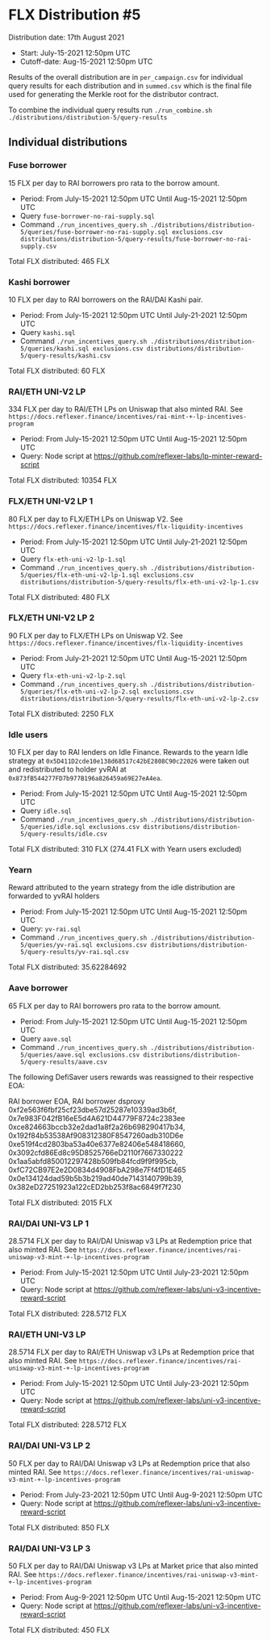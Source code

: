 # FLX Distribution #5

Distribution date: 17th August 2021

- Start: July-15-2021 12:50pm UTC
- Cutoff-date: Aug-15-2021 12:50pm UTC

Results of the overall distribution are in `per_campaign.csv` for individual query results for each distribution and in `summed.csv` which is the final file used for generating the Merkle root for the distributor contract.

To combine the individual query results run `./run_combine.sh ./distributions/distribution-5/query-results`

## Individual distributions

### Fuse borrower

15 FLX per day to RAI borrowers pro rata to the borrow amount.

- Period: From July-15-2021 12:50pm UTC Until Aug-15-2021 12:50pm UTC
- Query `fuse-borrower-no-rai-supply.sql`
- Command `./run_incentives_query.sh ./distributions/distribution-5/queries/fuse-borrower-no-rai-supply.sql exclusions.csv distributions/distribution-5/query-results/fuse-borrower-no-rai-supply.csv`

Total FLX distributed: 465 FLX

### Kashi borrower

10 FLX per day to RAI borrowers on the RAI/DAI Kashi pair.

- Period: From July-15-2021 12:50pm UTC Until July-21-2021 12:50pm UTC
- Query `kashi.sql`
- Command `./run_incentives_query.sh ./distributions/distribution-5/queries/kashi.sql exclusions.csv distributions/distribution-5/query-results/kashi.csv`

Total FLX distributed: 60 FLX

### RAI/ETH UNI-V2 LP

334 FLX per day to RAI/ETH LPs on Uniswap that also minted RAI. See `https://docs.reflexer.finance/incentives/rai-mint-+-lp-incentives-program`

- Period: From July-15-2021 12:50pm UTC Until Aug-15-2021 12:50pm UTC
- Query: Node script at https://github.com/reflexer-labs/lp-minter-reward-script

Total FLX distributed: 10354 FLX

### FLX/ETH UNI-V2 LP 1

80 FLX per day to FLX/ETH LPs on Uniswap V2. See `https://docs.reflexer.finance/incentives/flx-liquidity-incentives`

- Period: From July-15-2021 12:50pm UTC Until July-21-2021 12:50pm UTC
- Query `flx-eth-uni-v2-lp-1.sql`
- Command `./run_incentives_query.sh ./distributions/distribution-5/queries/flx-eth-uni-v2-lp-1.sql exclusions.csv distributions/distribution-5/query-results/flx-eth-uni-v2-lp-1.csv`

Total FLX distributed: 480 FLX

### FLX/ETH UNI-V2 LP 2

90 FLX per day to FLX/ETH LPs on Uniswap V2. See `https://docs.reflexer.finance/incentives/flx-liquidity-incentives`

- Period: From July-21-2021 12:50pm UTC Until Aug-15-2021 12:50pm UTC
- Query `flx-eth-uni-v2-lp-2.sql`
- Command `./run_incentives_query.sh ./distributions/distribution-5/queries/flx-eth-uni-v2-lp-2.sql exclusions.csv distributions/distribution-5/query-results/flx-eth-uni-v2-lp-2.csv`

Total FLX distributed: 2250 FLX

### Idle users

10 FLX per day to RAI lenders on Idle Finance. Rewards to the yearn Idle strategy at `0x5D411D2cde10e138d68517c42bE2808C90c22026` were taken out and redistributed to holder yvRAI at `0x873fB544277FD7b977B196a826459a69E27eA4ea`. 

- Period: From July-15-2021 12:50pm UTC Until Aug-15-2021 12:50pm UTC
- Query `idle.sql`
- Command `./run_incentives_query.sh ./distributions/distribution-5/queries/idle.sql exclusions.csv distributions/distribution-5/query-results/idle.csv`

Total FLX distributed: 310 FLX (274.41 FLX with Yearn users excluded)


### Yearn

Reward attributed to the yearn strategy from the idle distribution are forwarded to yvRAI holders

- Period: From July-15-2021 12:50pm UTC Until Aug-15-2021 12:50pm UTC
- Query: `yv-rai.sql`
- Command `./run_incentives_query.sh ./distributions/distribution-5/queries/yv-rai.sql exclusions.csv distributions/distribution-5/query-results/yv-rai.sql.csv`

Total FLX distributed: 35.62284692

### Aave borrower

65 FLX per day to RAI borrowers pro rata to the borrow amount.

- Period: From July-15-2021 12:50pm UTC Until Aug-15-2021 12:50pm UTC
- Query `aave.sql`
- Command `./run_incentives_query.sh ./distributions/distribution-5/queries/aave.sql exclusions.csv distributions/distribution-5/query-results/aave.csv`

The following DefiSaver users rewards was reassigned to their respective EOA:

RAI borrower EOA, RAI borrower dsproxy
0xf2e563f6fbf25cf23dbe57d25287e10339ad3b6f, 0x7e983F042fB16eE5d4A621D44779F8724c2383ee
0xce824663bccb32e2dad1a8f2a26b698290417b34, 0x192f84b53538Af908312380F8547260adb310D6e
0xe519f4cd2803ba53a40e6377e82406e548418660, 0x3092cfd86Ed8c95D8525766eD2110f7667330222
0x1aa5abfd850012297428b509fb84fcd9f9f995cb, 0xfC72CB97E2e2D0834d4908FbA298e7Ff4fD1E465
0x0e134124dad59b5b3b219ad40de7143140799b39, 0x382eD27251923a122cED2bb253f8ac6849f7f230

Total FLX distributed: 2015 FLX

### RAI/DAI UNI-V3 LP 1

28.5714 FLX per day to RAI/DAI Uniswap v3 LPs at Redemption price that also minted RAI. See `https://docs.reflexer.finance/incentives/rai-uniswap-v3-mint-+-lp-incentives-program`

- Period: From July-15-2021 12:50pm UTC Until July-23-2021 12:50pm UTC
- Query: Node script at https://github.com/reflexer-labs/uni-v3-incentive-reward-script

Total FLX distributed: 228.5712 FLX

### RAI/ETH UNI-V3 LP

28.5714 FLX per day to RAI/ETH Uniswap v3 LPs at Redemption price that also minted RAI. See `https://docs.reflexer.finance/incentives/rai-uniswap-v3-mint-+-lp-incentives-program`

- Period: From July-15-2021 12:50pm UTC Until July-23-2021 12:50pm UTC
- Query: Node script at https://github.com/reflexer-labs/uni-v3-incentive-reward-script

Total FLX distributed: 228.5712 FLX

### RAI/DAI UNI-V3 LP 2

50 FLX per day to RAI/DAI Uniswap v3 LPs at Redemption price that also minted RAI. See `https://docs.reflexer.finance/incentives/rai-uniswap-v3-mint-+-lp-incentives-program`

- Period: From July-23-2021 12:50pm UTC Until Aug-9-2021 12:50pm UTC
- Query: Node script at https://github.com/reflexer-labs/uni-v3-incentive-reward-script

Total FLX distributed: 850 FLX

### RAI/DAI UNI-V3 LP 3

50 FLX per day to RAI/DAI Uniswap v3 LPs at Market price that also minted RAI. See `https://docs.reflexer.finance/incentives/rai-uniswap-v3-mint-+-lp-incentives-program`

- Period: From Aug-9-2021 12:50pm UTC Until Aug-15-2021 12:50pm UTC
- Query: Node script at https://github.com/reflexer-labs/uni-v3-incentive-reward-script

Total FLX distributed: 450 FLX
